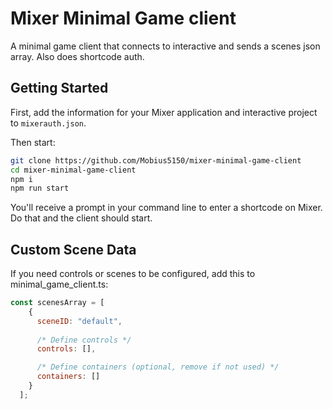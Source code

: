 # Mixer Minimal Game client
A minimal game client that connects to interactive and sends a scenes json array. Also does shortcode auth.

## Getting Started
First, add the information for your Mixer application and interactive project to `mixerauth.json`.

Then start:
```bash
git clone https://github.com/Mobius5150/mixer-minimal-game-client
cd mixer-minimal-game-client
npm i
npm run start
```

You'll receive a prompt in your command line to enter a shortcode on Mixer. Do that and the client should start.

## Custom Scene Data
If you need controls or scenes to be configured, add this to minimal_game_client.ts:
```javascript
const scenesArray = [
    {
	  sceneID: "default",
	  
	  /* Define controls */
	  controls: [],

	  /* Define containers (optional, remove if not used) */
      containers: []
    }
  ];
```
